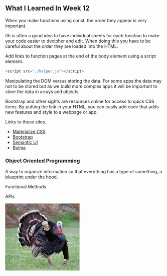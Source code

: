 ## What I Learned In Week 12

When you make functions using const, the order they appear is very important.


Ith is often a good idea to have individual sheets for each function to make your code easier to decipher and edit.  When doing this you have to be careful about the order they are loaded into the HTML.

Add links to function pages at the end of the body element using a script element.

```javascript
<script src="./helper.js"></script>
```
Manipulating the DOM versus storing the data.  For some apps the data may not to be stored but as we build more complex apps it will be important to store the data in arrays and objects.

Bootstrap and other sights are resources online for access to quick CSS items.  By putting the link in your HTML, you can easily add code that adds new features and style to a webpage or app.

Links to these sites.
* [Materialize CSS](https://materializecss.com/)
* [Bootstrap](https://getbootstrap.com/)
* [Semantic UI](https://semantic-ui.com/)
* [Bulma](https://bulma.io/)


### Object Oriented Programming
A way to organize information so that everything has a type of something, a blueprint under the hood.


Functional Methods

APIs

![Happy Thanksgiving!](turkey.jpeg)
